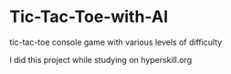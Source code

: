 # Tic-Tac-Toe-with-AI
tic-tac-toe console game with various levels of difficulty

I did this project while studying on hyperskill.org

